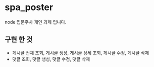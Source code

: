 # spa_poster

node 입문주차 개인 과제 입니다.

## 구현 한 것 
- 게시글 전체 조회, 게시글 생성, 게시글 상세 조회, 게시글 수정, 게시글 삭제
- 댓글 조회, 댓글 생성, 댓글 수정, 댓글 삭제
